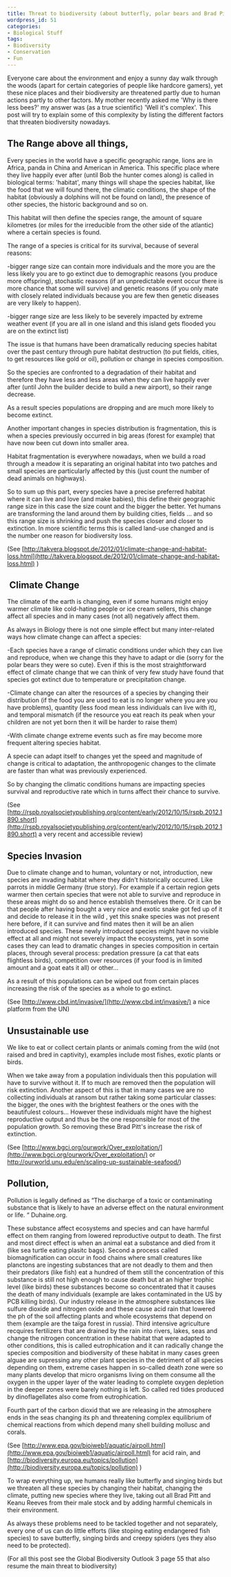 ```yaml
---
title: Threat to biodiversity (about butterfly, polar bears and Brad Pitt);
wordpress_id: 51
categories:
- Biological Stuff
tags:
- Biodiversity
- Conservation
- Fun
---
```


Everyone care about the environment and enjoy a sunny day walk through the woods (apart for certain categories of people like hardcore gamers), yet these nice places and their biodiversity are threatened partly due to human actions partly to other factors. My mother recently asked me 'Why is there less bees?' my answer was (as a true scientific) 'Well it's complex'. This post will try to explain some of this complexity by listing the different factors that threaten biodiversity nowadays.


## The Range above all things,


Every species in the world have a specific geographic range, lions are in Africa, panda in China and American in America. This specific place where they live happily ever after (until Bob the hunter comes along) is called in biological terms: 'habitat', many things will shape the species habitat, like the food that we will found there, the climatic conditions, the shape of the habitat (obviously a dolphins will not be found on land), the presence of other species, the historic background and so on.

This habitat will then define the species range, the amount of square kilometres (or miles for the irreducible from the other side of the atlantic) where a certain species is found.

The range of a species is critical for its survival, because of several reasons:

-bigger range size can contain more individuals and the more you are the less likely you are to go extinct due to demographic reasons (you produce more offspring), stochastic reasons (if an unpredictable event occur there is more chance that some will survive) and genetic reasons (if you only mate with closely related individuals because you are few then genetic diseases are very likely to happen).

-bigger range size are less likely to be severely impacted by extreme weather event (if you are all in one island and this island gets flooded you are on the extinct list)

The issue is that humans have been dramatically reducing species habitat over the past century through pure habitat destruction (to put fields, cities, to get resources like gold or oil), pollution or change in species composition.

So the species are confronted to a degradation of their habitat and therefore they have less and less areas when they can live happily ever after (until John the builder decide to build a new airport), so their range decrease.

As a result species populations are dropping and are much more likely to become extinct.

Another important changes in species distribution is fragmentation, this is when a species previously occurred in big areas (forest for example) that have now been cut down into smaller area.

Habitat fragmentation is everywhere nowadays, when we build a road through a meadow it is separating an original habitat into two patches and small species are particularly affected by this (just count the number of dead animals on highways).

So to sum up this part, every species have a precise preferred habitat where it can live and love (and make babies), this define their geographic range size in this case the size count and the bigger the better. Yet humans are transforming the land around them by building cities, fields … and so this range size is shrinking and push the species closer and closer to extinction. In more scientific terms this is called land-use changed and is the number one reason for biodiversity loss.

(See [http://takvera.blogspot.de/2012/01/climate-change-and-habitat-loss.html](http://takvera.blogspot.de/2012/01/climate-change-and-habitat-loss.html) )


##  Climate Change


The climate of the earth is changing, even if some humans might enjoy warmer climate like cold-hating people or ice cream sellers, this change affect all species and in many cases (not all) negatively affect them.

As always in Biology there is not one simple effect but many inter-related ways how climate change can affect a species:

-Each species have a range of climatic conditions under which they can live and reproduce, when we change this they have to adapt or die (sorry for the polar bears they were so cute). Even if this is the most straightforward effect of climate change that we can think of very few study have found that species got extinct due to temperature or precipitation change.

-Climate change can alter the resources of a species by changing their distribution (if the food you are used to eat is no longer where you are you have problems), quantity (less food mean less individuals can live with it), and temporal mismatch (if the resource you eat reach its peak when your children are not yet born then it will be harder to raise them)

-With climate change extreme events such as fire may become more frequent altering species habitat.

A specie can adapt itself to changes yet the speed and magnitude of change is critical to adaptation, the anthropogenic changes to the climate are faster than what was previously experienced.

So by changing the climatic conditions humans are impacting species survival and reproductive rate which in turns affect their chance to survive.

(See [http://rspb.royalsocietypublishing.org/content/early/2012/10/15/rspb.2012.1890.short](http://rspb.royalsocietypublishing.org/content/early/2012/10/15/rspb.2012.1890.short) a very recent and accessible review)


## Species Invasion


Due to climate change and to human, voluntary or not, introduction, new species are invading habitat where they didn't historically occurred. Like parrots in middle Germany (true story). For example if a certain region gets warmer then certain species that were not able to survive and reproduce in these areas might do so and hence establish themselves there. Or it can be that people after having bought a very nice and exotic snake got fed up of it and decide to release it in the wild , yet this snake species was not present here before, if it can survive and find mates then it will be an alien introduced species. These newly introduced species might have no visible effect at all and might not severely impact the ecosystems, yet in some cases they can lead to dramatic changes in species composition in certain places, through several process: predation pressure (a cat that eats flightless birds), competition over resources (if your food is in limited amount and a goat eats it all) or other...

As a result of this populations can be wiped out from certain places increasing the risk of the species as a whole to go extinct.

(See [http://www.cbd.int/invasive/](http://www.cbd.int/invasive/) a nice platform from the UN)


## Unsustainable use


We like to eat or collect certain plants or animals coming from the wild (not raised and bred in captivity), examples include most fishes, exotic plants or birds.

When we take away from a population individuals then this population will have to survive without it. If to much are removed then the population will risk extinction. Another aspect of this is that in many cases we are no collecting individuals at ransom but rather taking some particular classes: the bigger, the ones with the brightest feathers or the ones with the beautifulest colours... However these individuals might have the highest reproductive output and thus be the one responsible for most of the population growth. So removing these Brad Pitt's increase the risk of extinction.

(See [http://www.bgci.org/ourwork/Over_exploitation/](http://www.bgci.org/ourwork/Over_exploitation/) or http://ourworld.unu.edu/en/scaling-up-sustainable-seafood/)


## Pollution,


Pollution is legally defined as “The discharge of a toxic or contaminating substance that is likely to have an adverse effect on the natural environment or life. “ Duhaine.org.

These substance affect ecosystems and species and can have harmful effect on them ranging from lowered reproductive output to death. The first and most direct effect is when an animal eat a substance and died from it (like sea turtle eating plasitc bags). Second a process called biomagnification can occur in food chains where small creatures like planctons are ingesting substances that are not deadly to them and then their predators (like fish) eat a hundred of them still the concentration of this substance is still not high enough to cause death but at an higher trophic level (like birds) these substances become so concentrated that it causes the death of many individuals (example are lakes contaminated in the US by PCB killing birds). Our industry release in the atmosphere substances like sulfure dioxide and nitrogen oxide and these cause acid rain that lowered the ph of the soil affecting plants and whole ecosystems that depend on them (example are the taïga forest in russia). Third intensive agriculture recquires fertilizers that are drained by the rain into rivers, lakes, seas and change the nitrogen concentration in these habitat that were adapted to other conditions, this is called eutrophication and it can radically change the species composition and biodiversity of these habitat in many cases green alguae are supressing any other plant species in the detriment of all species depending on them, extreme cases happen in so-called death zone were so many plants develop that micro organisms living on them consume all the oxygen in the upper layer of the water leading to complete oxygen depletion in the deeper zones were barely nothing is left. So called red tides produced by dinoflagellates also come from eutrophication.

Fourth part of the carbon dioxid that we are releasing in the atmosphere ends in the seas changing its ph and threatening complex equilibrium of chemical reactions from which depend many shell building mollusc and corals.

(See [http://www.epa.gov/bioiweb1/aquatic/airpoll.html](http://www.epa.gov/bioiweb1/aquatic/airpoll.html) for acid rain, and [http://biodiversity.europa.eu/topics/pollution](http://biodiversity.europa.eu/topics/pollution) )

To wrap everything up, we humans really like butterfly and singing birds but we threaten all these species by changing their habitat, changing the climate, putting new species where they live, taking out all Brad Pitt and Keanu Reeves from their male stock and by adding harmful chemicals in their environment.

As always these problems need to be tackled together and not separately, every one of us can do little efforts (like stoping eating endangered fish species) to save butterfly, singing birds and creepy spiders (yes they also need to be protected).

(For all this post see the Global Biodiversity Outlook 3 page 55 that also resume the main threat to biodiversity)
